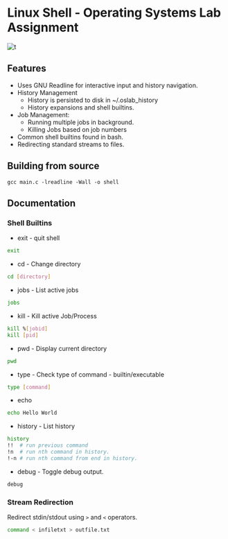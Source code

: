 # Linux Shell - Operating Systems Lab Assignment
![t](https://user-images.githubusercontent.com/6822941/35486013-da4459b6-048d-11e8-80b2-bc690cd8cac1.png)

## Features
- Uses GNU Readline for interactive input and history navigation.
- History Management
    - History is persisted to disk in ~/.oslab_history
    - History expansions and shell builtins.
- Job Management:
    - Running multiple jobs in background.
    - Killing Jobs based on job numbers
- Common shell builtins found in bash.
- Redirecting standard streams to files.

## Building from source
```
gcc main.c -lreadline -Wall -o shell
```

## Documentation

### Shell Builtins
- exit - quit shell
~~~bash
exit
~~~
- cd - Change directory
~~~bash
cd [directory]
~~~
- jobs - List active jobs
~~~bash
jobs
~~~
- kill - Kill active Job/Process
~~~bash
kill %[jobid]
kill [pid]
~~~
- pwd - Display current directory
~~~bash
pwd
~~~
- type - Check type of command - builtin/executable
~~~bash
type [command]
~~~
- echo
~~~bash
echo Hello World
~~~
- history - List history
~~~bash
history
!!  # run previous command  
!n  # run nth command in history.  
!-n # run nth command from end in history.
~~~

- debug - Toggle debug output.

~~~bash
debug
~~~

### Stream Redirection
Redirect stdin/stdout using `>` and `<` operators.
~~~bash
command < infiletxt > outfile.txt
~~~
